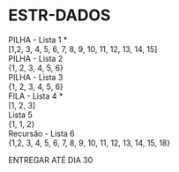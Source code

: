 # ESTR-DADOS

PILHA - Lista 1 *  
	[1,2, 3, 4, 5, 6, 7, 8, 9, 10, 11, 12, 13, 14, 15]  
PILHA - Lista 2   
	{1, 2, 3, 4, 5, 6}	
PILHA - Lista 3  
	{1, 2, 3, 4, 5, 6}  
FILA - Lista 4 *  
	[1, 2, 3]  
Lista 5  
	{1, 1, 2}    
Recursão - Lista 6  
	{1,2, 3, 4, 5, 6, 7, 8, 9, 10, 11, 12, 13, 14, 15, 18}  

ENTREGAR ATÉ DIA 30
